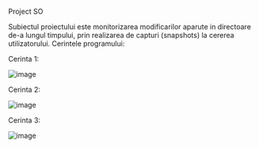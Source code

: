 Project SO


Subiectul proiectului este monitorizarea modificarilor aparute in directoare de-a lungul timpului, prin realizarea de capturi (snapshots) la
cererea utilizatorului.
Cerintele programului:

Cerinta 1: 

![image](https://github.com/Linu03/operating_systems_project/assets/163161692/550a7928-8143-4c03-88cc-d2ffd00d7a87)




Cerinta 2: 

![image](https://github.com/Linu03/operating_systems_project/assets/163161692/6340afc4-6223-451a-b4e0-a0e4b3c781f3)



Cerinta 3: 

![image](https://github.com/Linu03/operating_systems_project/assets/163161692/8a9abf69-a647-4350-a135-0808e4d13d3a)
